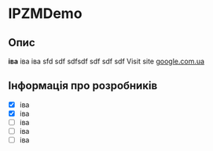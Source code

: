 # IPZMDemo
## Опис

**іва**
іва
іва
sfd
sdf
sdfsdf
sdf
sdf
sdf
Visit site [google.com.ua](https://google.com.ua/)

## Інформація про розробників

- [x] іва
- [x] іва
- [ ] іва
- [ ] іва
- [ ] іва
